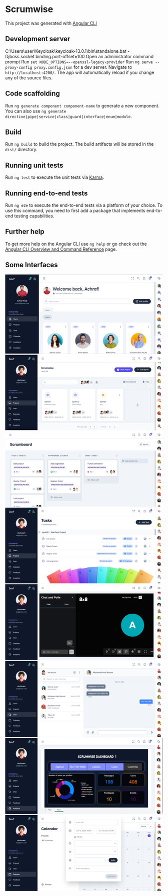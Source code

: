 # Scrumwise

This project was generated with [Angular CLI](https://github.com/angular/angular-cli)

## Development server
C:\Users\user\Keycloak\keycloak-13.0.1\bin\standalone.bat -Djboss.socket.binding.port-offset=100
Open an administrator command prompt
Run `set NODE_OPTIONS=--openssl-legacy-provider`
Run `ng serve --proxy-config proxy.config.json` for a dev server. Navigate to `http://localhost:4200/`. The app will automatically reload if you change any of the source files.

## Code scaffolding

Run `ng generate component component-name` to generate a new component. You can also use `ng generate directive|pipe|service|class|guard|interface|enum|module`.

## Build

Run `ng build` to build the project. The build artifacts will be stored in the `dist/` directory.

## Running unit tests

Run `ng test` to execute the unit tests via [Karma](https://karma-runner.github.io).

## Running end-to-end tests

Run `ng e2e` to execute the end-to-end tests via a platform of your choice.  To use this command, you need to first add a package that implements end-to-end testing capabilities.

## Further help

To get more help on the Angular CLI use `ng help` or go check out the [Angular CLI Overview and Command Reference](https://angular.io/cli) page.

## Some Interfaces 
![Image 1](src/assets/images/list-user.png)
![Image 1](src/assets/images/listSprint.png)
![Image 1](src/assets/images/scrumboard.png)
![Image 1](src/assets/images/estimation.png)
![Image 1](src/assets/images/meet1.png)
![Image 1](src/assets/images/chatroom.png)
![Image 1](src/assets/images/Dashboard2.png)
![Image 1](src/assets/images/addEvent.png)

